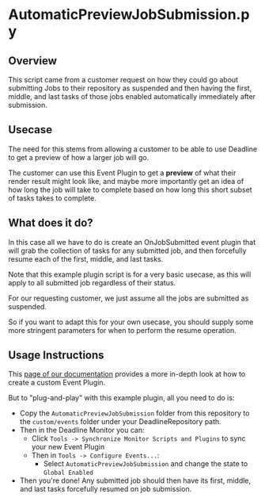 # AutomaticPreviewJobSubmission.py

## Overview

This script came from a customer request on how they could go about submitting Jobs to their repository as suspended and then having the first, middle, and last tasks of those jobs enabled automatically immediately after submission.

## Usecase

The need for this stems from allowing a customer to be able to use Deadline to get a preview of how a larger job will go.

The customer can use this Event Plugin to get a **preview** of what their render result might look like, and maybe more importantly get an idea of how long the job will take to complete based on how long this short subset of tasks takes to complete.

## What does it do?

In this case all we have to do is create an OnJobSubmitted event plugin that will grab the collection of tasks for any submitted job, and then forcefully resume each of the first, middle, and last tasks.

Note that this example plugin script is for a very basic usecase, as this will apply to all submitted job regardless of their status.

For our requesting customer, we just assume all the jobs are submitted as suspended.

So if you want to adapt this for your own usecase, you should supply some more stringent parameters for when to perform the resume operation.

## Usage Instructions

This [page of our documentation](https://docs.thinkboxsoftware.com/products/deadline/10.0/1_User%20Manual/manual/event-plugins.html#creating-an-event-plug-in) provides a more in-depth look at how to create a custom Event Plugin.

But to "plug-and-play" with this example plugin, all you need to do is:
* Copy the `AutomaticPreviewJobSubmission` folder from this repository to the `custom/events` folder under your DeadlineRepository path.
* Then in the Deadline Monitor you can:
    * Click `Tools -> Synchronize Monitor Scripts and Plugins` to sync your new Event Plugin
    * Then in `Tools -> Configure Events...`:
        * Select `AutomaticPreviewJobSubmission` and change the state to `Global Enabled`
* Then you're done! Any submitted job should then have its first, middle, and last tasks forcefully resumed on job submission.
